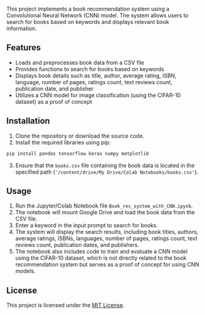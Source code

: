 This project implements a book recommendation system using a Convolutional Neural Network (CNN) model. The system allows users to search for books based on keywords and displays relevant book information.

## Features

- Loads and preprocesses book data from a CSV file
- Provides functions to search for books based on keywords
- Displays book details such as title, author, average rating, ISBN, language, number of pages, ratings count, text reviews count, publication date, and publisher
- Utilizes a CNN model for image classification (using the CIFAR-10 dataset) as a proof of concept


## Installation

1. Clone the repository or download the source code.
2. Install the required libraries using pip:

```bash
pip install pandas tensorflow keras numpy matplotlib
```

3. Ensure that the `books.csv` file containing the book data is located in the specified path (`'/content/drive/My Drive/Colab Notebooks/books.csv'`).

## Usage

1. Run the Jupyter/Colab Notebook file `Book_rec_system_with_CNN.ipynb`.
2. The notebook will mount Google Drive and load the book data from the CSV file.
3. Enter a keyword in the input prompt to search for books.
4. The system will display the search results, including book titles, authors, average ratings, ISBNs, languages, number of pages, ratings count, text reviews count, publication dates, and publishers.
5. The notebook also includes code to train and evaluate a CNN model using the CIFAR-10 dataset, which is not directly related to the book recommendation system but serves as a proof of concept for using CNN models.


## License

This project is licensed under the [MIT License](LICENSE).
